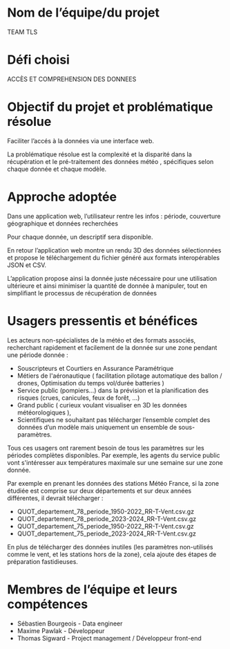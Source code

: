 # Nom de l’équipe/du projet
TEAM TLS


# Défi choisi
ACCÈS ET COMPREHENSION DES DONNEES


# Objectif du projet et problématique résolue
Faciliter l’accés à la données via une interface web. 

La problématique résolue est la complexité et la disparité dans la récupération et le pré-traitement des données météo , spécifiques selon chaque donnée et chaque modèle.


# Approche adoptée
Dans une application web, l’utilisateur rentre les infos : période, couverture géographique et données recherchées

Pour chaque donnée, un descriptif sera disponible.

En retour l’application web montre un rendu 3D des données sélectionnées et propose le téléchargement du fichier généré aux formats interopérables JSON et CSV.

L’application propose ainsi la donnée juste nécessaire pour une utilisation ultérieure et ainsi minimiser la quantité de donnée à manipuler, tout en simplifiant le processus de récupération de données


# Usagers pressentis et bénéfices
Les acteurs non-spécialistes de la météo et des formats associés, recherchant rapidement et facilement de la donnée sur une zone pendant une période donnée :
* Souscripteurs et Courtiers en Assurance Paramétrique
* Métiers de l'aéronautique ( facilitation pilotage automatique des ballon / drones, Optimisation du temps vol/durée batteries )
* Service public (pompiers...) dans la prévision et la planification des risques (crues, canicules, feux de forêt, ...)
* Grand public ( curieux voulant visualiser en 3D les données météorologiques ),
* Scientifiques ne souhaitant pas télécharger l’ensemble complet des données d’un modèle mais uniquement un ensemble de sous-paramètres.

Tous ces usagers ont rarement besoin de tous les paramètres sur les périodes complètes disponibles. Par exemple, les agents du service public vont s'intéresser aux températures maximale sur une semaine sur une zone donnée. 

Par exemple en prenant les données des stations Météo France, si la zone étudiée est comprise sur deux départements et sur deux années différentes, il devrait télécharger : 
- QUOT_departement_78_periode_1950-2022_RR-T-Vent.csv.gz
- QUOT_departement_78_periode_2023-2024_RR-T-Vent.csv.gz
- QUOT_departement_75_periode_1950-2022_RR-T-Vent.csv.gz
- QUOT_departement_75_periode_2023-2024_RR-T-Vent.csv.gz

En plus de télécharger des données inutiles (les paramètres non-utilisés comme le vent, et les stations hors de la zone), cela ajoute des étapes de préparation fastidieuses.


# Membres de l’équipe et leurs compétences
- Sébastien Bourgeois - Data engineer
- Maxime  Pawlak - Développeur
- Thomas Sigward - Project management / Développeur front-end
